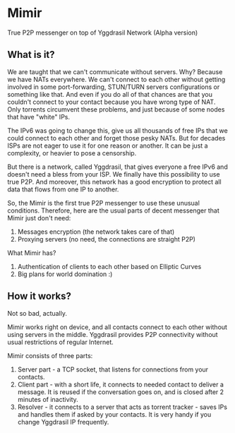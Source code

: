 # Mimir
True P2P messenger on top of Yggdrasil Network
(Alpha version)


## What is it?

We are taught that we can't communicate without servers. Why? Because we have NATs everywhere. We can't connect to each other without getting involved in some port-forwarding, STUN/TURN servers configurations or something like that. And even if you do all of that chances are that you couldn't connect to your contact because you have wrong type of NAT.
Only torrents circumvent these problems, and just because of some nodes that have "white" IPs.

The IPv6 was going to change this, give us all thousands of free IPs that we could connect to each other and forget those pesky NATs. But for decades ISPs are not eager to use it for one reason or another. It can be just a complexity, or heavier to pose a censorship.

But there is a network, called Yggdrasil, that gives everyone a free IPv6 and doesn't need a bless from your ISP. We finally have this possibility to use true P2P. And moreover, this network has a good encryption to protect all data that flows from one IP to another.

So, the Mimir is the first true P2P messenger to use these unusual conditions. Therefore, here are the usual parts of decent messenger that Mimir just don't need:

1. Messages encryption (the network takes care of that)
2. Proxying servers (no need, the connections are straight P2P)

What Mimir has?

1. Authentication of clients to each other based on Elliptic Curves
2. Big plans for world domination :)

## How it works?
Not so bad, actually.

Mimir works right on device, and all contacts connect to each other without using servers in the middle. Yggdrasil provides P2P connectivity without usual restrictions of regular Internet.

Mimir consists of three parts:

1. Server part - a TCP socket, that listens for connections from your contacts.
2. Client part - with a short life, it connects to needed contact to deliver a message. It is reused if the conversation goes on, and is closed after 2 minutes of inactivity.
3. Resolver - it connects to a server that acts as torrent tracker - saves IPs and handles them if asked by your contacts.
It is very handy if you change Yggdrasil IP frequently.